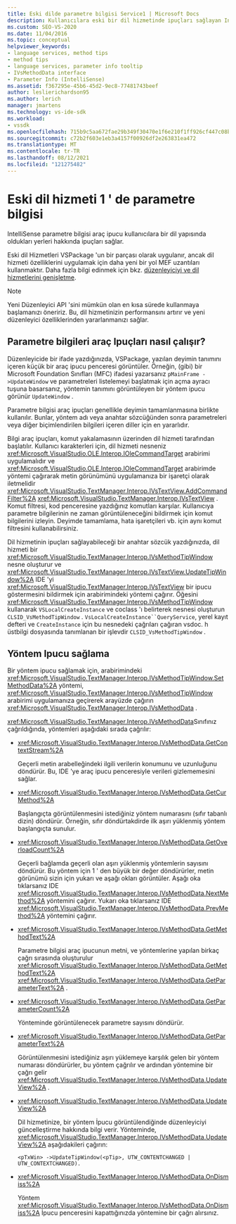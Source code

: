 ```yaml
---
title: Eski dilde parametre bilgisi Service1 | Microsoft Docs
description: Kullanıcılara eski bir dil hizmetinde ipuçları sağlayan IntelliSense parametre bilgisi araç ipucunu nasıl uygulayacağınızı öğrenin.
ms.custom: SEO-VS-2020
ms.date: 11/04/2016
ms.topic: conceptual
helpviewer_keywords:
- language services, method tips
- method tips
- language services, parameter info tooltip
- IVsMethodData interface
- Parameter Info (IntelliSense)
ms.assetid: f367295e-45b6-45d2-9ec8-77481743beef
author: leslierichardson95
ms.author: lerich
manager: jmartens
ms.technology: vs-ide-sdk
ms.workload:
- vssdk
ms.openlocfilehash: 715b9c5aa672fae29b349f30470e1f6e210f1ff926cf447c08bc4e0528eca416
ms.sourcegitcommit: c72b2f603e1eb3a4157f00926df2e263831ea472
ms.translationtype: MT
ms.contentlocale: tr-TR
ms.lasthandoff: 08/12/2021
ms.locfileid: "121275482"
---
```

# <a name="parameter-info-in-a-legacy-language-service-1"></a>Eski dil hizmeti 1 ' de parametre bilgisi
IntelliSense parametre bilgisi araç ipucu kullanıcılara bir dil yapısında oldukları yerleri hakkında ipuçları sağlar.

 Eski dil Hizmetleri VSPackage 'un bir parçası olarak uygulanır, ancak dil hizmeti özelliklerini uygulamak için daha yeni bir yol MEF uzantıları kullanmaktır. Daha fazla bilgi edinmek için bkz. [düzenleyiciyi ve dil hizmetlerini genişletme](../../extensibility/extending-the-editor-and-language-services.md).

> [!NOTE]
> Yeni Düzenleyici API 'sini mümkün olan en kısa sürede kullanmaya başlamanızı öneririz. Bu, dil hizmetinizin performansını artırır ve yeni düzenleyici özelliklerinden yararlanmanızı sağlar.

## <a name="how-parameter-info-tooltips-work"></a>Parametre bilgileri araç Ipuçları nasıl çalışır?
 Düzenleyicide bir ifade yazdığınızda, VSPackage, yazılan deyimin tanımını içeren küçük bir araç ipucu penceresi görüntüler. Örneğin, (gibi) bir Microsoft Foundation Sınıfları (MFC) ifadesi yazarsanız `pMainFrame ->UpdateWindow` ve parametreleri listelemeyi başlatmak için açma ayracı tuşuna basarsanız, yöntemin tanımını görüntüleyen bir yöntem ipucu görünür `UpdateWindow` .

 Parametre bilgisi araç ipuçları genellikle deyimin tamamlanmasına birlikte kullanılır. Bunlar, yöntem adı veya anahtar sözcüğünden sonra parametreleri veya diğer biçimlendirilen bilgileri içeren diller için en yararlıdır.

 Bilgi araç ipuçları, komut yakalamasının üzerinden dil hizmeti tarafından başlatılır. Kullanıcı karakterleri için, dil hizmeti nesneniz <xref:Microsoft.VisualStudio.OLE.Interop.IOleCommandTarget> arabirimi uygulamalıdır ve <xref:Microsoft.VisualStudio.OLE.Interop.IOleCommandTarget> arabirimde yöntemi çağırarak metin görünümünü uygulamanıza bir işaretçi olarak iletmelidir <xref:Microsoft.VisualStudio.TextManager.Interop.IVsTextView.AddCommandFilter%2A> <xref:Microsoft.VisualStudio.TextManager.Interop.IVsTextView> . Komut filtresi, kod penceresine yazdığınız komutları karşılar. Kullanıcıya parametre bilgilerinin ne zaman görüntüleneceğini bildirmek için komut bilgilerini izleyin. Deyimde tamamlama, hata işaretçileri vb. için aynı komut filtresini kullanabilirsiniz.

 Dil hizmetinin ipuçları sağlayabileceği bir anahtar sözcük yazdığınızda, dil hizmeti bir <xref:Microsoft.VisualStudio.TextManager.Interop.IVsMethodTipWindow> nesne oluşturur ve <xref:Microsoft.VisualStudio.TextManager.Interop.IVsTextView.UpdateTipWindow%2A> IDE 'yi <xref:Microsoft.VisualStudio.TextManager.Interop.IVsTextView> bir ipucu göstermesini bildirmek için arabirimindeki yöntemi çağırır. Öğesini <xref:Microsoft.VisualStudio.TextManager.Interop.IVsMethodTipWindow> kullanarak `VSLocalCreateInstance` ve coclass 'ı belirterek nesnesi oluşturun `CLSID_VsMethodTipWindow` . `VsLocalCreateInstance``QueryService`, yerel kayıt defteri ve `CreateInstance` için bu nesnedeki çağrıları çağıran vsdoc. h üstbilgi dosyasında tanımlanan bir işlevdir `CLSID_VsMethodTipWindow` .

## <a name="providing-a-method-tip"></a>Yöntem Ipucu sağlama
 Bir yöntem ipucu sağlamak için, arabirimindeki <xref:Microsoft.VisualStudio.TextManager.Interop.IVsMethodTipWindow.SetMethodData%2A> yöntemi, <xref:Microsoft.VisualStudio.TextManager.Interop.IVsMethodTipWindow> arabirimi uygulamanıza geçirerek arayüzde çağırın <xref:Microsoft.VisualStudio.TextManager.Interop.IVsMethodData> .

 <xref:Microsoft.VisualStudio.TextManager.Interop.IVsMethodData>Sınıfınız çağrıldığında, yöntemleri aşağıdaki sırada çağrılır:

- <xref:Microsoft.VisualStudio.TextManager.Interop.IVsMethodData.GetContextStream%2A>

     Geçerli metin arabelleğindeki ilgili verilerin konumunu ve uzunluğunu döndürür. Bu, IDE 'ye araç ipucu penceresiyle verileri gizlememesini sağlar.

- <xref:Microsoft.VisualStudio.TextManager.Interop.IVsMethodData.GetCurMethod%2A>

     Başlangıçta görüntülenmesini istediğiniz yöntem numarasını (sıfır tabanlı dizin) döndürür. Örneğin, sıfır döndürtakdirde ilk aşırı yüklenmiş yöntem başlangıçta sunulur.

- <xref:Microsoft.VisualStudio.TextManager.Interop.IVsMethodData.GetOverloadCount%2A>

     Geçerli bağlamda geçerli olan aşırı yüklenmiş yöntemlerin sayısını döndürür. Bu yöntem için 1 ' den büyük bir değer döndürürler, metin görünümü sizin için yukarı ve aşağı okları görüntüler. Aşağı oka tıklarsanız IDE <xref:Microsoft.VisualStudio.TextManager.Interop.IVsMethodData.NextMethod%2A> yöntemini çağırır. Yukarı oka tıklarsanız IDE <xref:Microsoft.VisualStudio.TextManager.Interop.IVsMethodData.PrevMethod%2A> yöntemini çağırır.

- <xref:Microsoft.VisualStudio.TextManager.Interop.IVsMethodData.GetMethodText%2A>

     Parametre bilgisi araç ipucunun metni, ve yöntemlerine yapılan birkaç çağrı sırasında oluşturulur <xref:Microsoft.VisualStudio.TextManager.Interop.IVsMethodData.GetMethodText%2A> <xref:Microsoft.VisualStudio.TextManager.Interop.IVsMethodData.GetParameterText%2A> .

- <xref:Microsoft.VisualStudio.TextManager.Interop.IVsMethodData.GetParameterCount%2A>

     Yönteminde görüntülenecek parametre sayısını döndürür.

- <xref:Microsoft.VisualStudio.TextManager.Interop.IVsMethodData.GetParameterText%2A>

     Görüntülenmesini istediğiniz aşırı yüklemeye karşılık gelen bir yöntem numarası döndürürler, bu yöntem çağrılır ve ardından yöntemine bir çağrı gelir <xref:Microsoft.VisualStudio.TextManager.Interop.IVsMethodData.UpdateView%2A> .

- <xref:Microsoft.VisualStudio.TextManager.Interop.IVsMethodData.UpdateView%2A>

     Dil hizmetinize, bir yöntem İpucu görüntülendiğinde düzenleyiciyi güncelleştirme hakkında bilgi verir. Yönteminde, <xref:Microsoft.VisualStudio.TextManager.Interop.IVsMethodData.UpdateView%2A> aşağıdakileri çağırın:

    ```
    <pTxWin> ->UpdateTipWindow(<pTip>, UTW_CONTENTCHANGED | UTW_CONTEXTCHANGED).
    ```

- <xref:Microsoft.VisualStudio.TextManager.Interop.IVsMethodData.OnDismiss%2A>

     Yöntem <xref:Microsoft.VisualStudio.TextManager.Interop.IVsMethodData.OnDismiss%2A> İpucu penceresini kapattığınızda yöntemine bir çağrı alırsınız.
